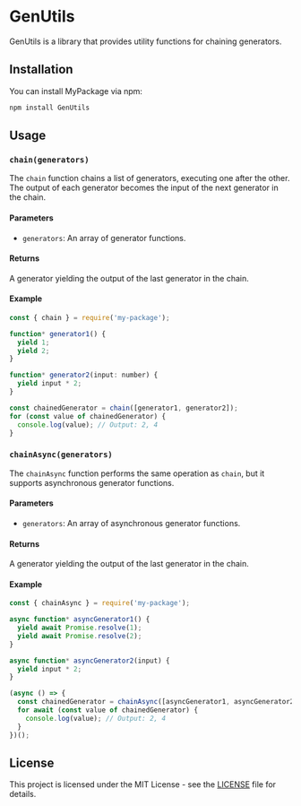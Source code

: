 # GenUtils

GenUtils is a library that provides utility functions for chaining generators.

## Installation

You can install MyPackage via npm:

```sh
npm install GenUtils
```

## Usage

### `chain(generators)`

The `chain` function chains a list of generators, executing one after the other. The output of each generator becomes the input of the next generator in the chain.

#### Parameters

- `generators`: An array of generator functions.

#### Returns

A generator yielding the output of the last generator in the chain.

#### Example

```javascript
const { chain } = require('my-package');

function* generator1() {
  yield 1;
  yield 2;
}

function* generator2(input: number) {
  yield input * 2;
}

const chainedGenerator = chain([generator1, generator2]);
for (const value of chainedGenerator) {
  console.log(value); // Output: 2, 4
}
```

### `chainAsync(generators)`

The `chainAsync` function performs the same operation as `chain`, but it supports asynchronous generator functions.

#### Parameters

- `generators`: An array of asynchronous generator functions.

#### Returns

A generator yielding the output of the last generator in the chain.

#### Example

```javascript
const { chainAsync } = require('my-package');

async function* asyncGenerator1() {
  yield await Promise.resolve(1);
  yield await Promise.resolve(2);
}

async function* asyncGenerator2(input) {
  yield input * 2;
}

(async () => {
  const chainedGenerator = chainAsync([asyncGenerator1, asyncGenerator2]);
  for await (const value of chainedGenerator) {
    console.log(value); // Output: 2, 4
  }
})();
```

## License

This project is licensed under the MIT License - see the [LICENSE](LICENSE) file for details.
